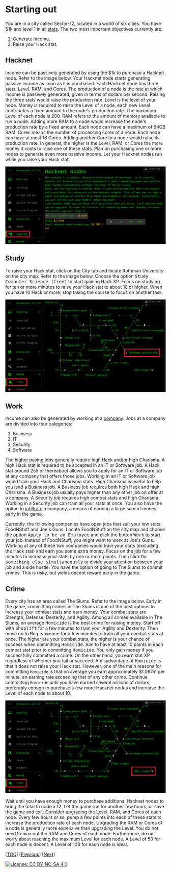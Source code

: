 # Starting out

You are in a city called Sector-12, located in a world of six cities. You have
$1k and level 1 in all
[stats](https://bitburner.readthedocs.io/en/latest/basicgameplay/stats.html).
The two most important objectives currently are:

1. Generate income.
1. Raise your Hack stat.

## Hacknet

Income can be passively generated by using the $1k to purchase a Hacknet node.
Refer to the image below. Your Hacknet node starts generating passive income as
soon as it is purchased. Each Hacknet node has three stats: Level, RAM, and
Cores. The production of a node is the rate at which income is passively
generated, given in terms of dollars per second. Raising the three stats would
raise the production rate. Level is the level of your node. Money is required to
raise the Level of a node, each new Level contributes a fixed amount to the
node's production rate. The maximum Level of each node is 200. RAM refers to the
amount of memory available to run a node. Adding more RAM to a node would
increase the node's production rate by a fixed amount. Each node can have a
maximum of 64GB RAM. Cores means the number of processing cores of a node. Each
node can have at most 16 Cores. Adding another Core to a node would raise its
production rate. In general, the higher is the Level, RAM, or Cores the more
money it costs to raise one of these stats. Plan on purchasing one or more nodes
to generate even more passive income. Let your Hacknet nodes run while you raise
your Hack stat.

![Hacknet](image/hacknet.png "Hacknet")

## Study

To raise your Hack stat, click on the City tab and locate Rothman University on
the city map. Refer to the image below. Choose the option <kbd>Study Computer
Science (free)</kbd> to start gaining Hack XP. Focus on studying for ten or more
minutes to raise your Hack stat to about 10 or higher. When you have 10 Hack or
more, stop taking the course to focus on another task.

![Rothman University](image/rothman-university.png "Rothman University")

## Work

Income can also be generated by working at a
[company](https://bitburner.readthedocs.io/en/latest/basicgameplay/companies.html).
Jobs at a company are divided into four categories:

1. Business
1. IT
1. Security
1. Software

The higher paying jobs generally require high Hack and/or high Charisma. A high
Hack stat is required to be accepted in an IT or Software job. A Hack stat
around 255 or thereabout allows you to apply for an IT or Software job at any
company that offers those jobs. Working in an IT or Software job would train
your Hack and Charisma stats. High Charisma is useful to help you land a
Business job. A Business job requires both high Hack and high Charisma. A
Business job usually pays higher than any other job on offer at a company. A
Security job requires high combat stats and high Charisma. Working in a Security
job can train all your stats at once. You also have the option to
[infiltrate](https://bitburner.readthedocs.io/en/latest/basicgameplay/infiltration.html)
a company, a means of earning a large sum of money early in the game.

Currently, the following companies have open jobs that suit your low stats:
FoodNStuff and Joe's Guns. Locate FoodNStuff on the city map and choose the
option <kbd>Apply to be an Employee</kbd> and click the button <kbd>Work</kbd>
to start your job. Instead of FoodNStuff, you might want to work at Joe's Guns.
Working at any of these two companies would train your stats (excluding the Hack
stat) and earn you some extra money. Focus on the job for a few minutes to
increase your stats by one or more points. Then click <kbd>Do something else
simultaneously</kbd> to divide your attention between your job and a side
hustle. You have the option of going to The Slums to commit crimes. This is
risky, but yields decent reward early in the game.

## Crime

Every city has an area called The Slums. Refer to the image below. Early in the
game, committing crimes in The Slums is one of the best options to increase your
combat stats and earn money. Your combat stats are Strength, Defense, Dexterity,
and Agility. Among all crimes available in The Slums, on average
<kbd>Homicide</kbd> is the best crime for raising money. Start off with
<kbd>Shoplift</kbd> for a few minutes to train your Agility and Dexterity. Then
move on to <kbd>Mug someone</kbd> for a few minutes to train all your combat
stats at once. The higher are your combat stats, the higher is your chance of
success when committing <kbd>Homicide</kbd>. Aim to have at least 10 points in
each combat stat prior to committing <kbd>Homicide</kbd>. You only gain money if
you successfully committed a crime. On the other hand, you earn stat XP
regardless of whether you fail or succeed. A disadvantage of <kbd>Homicide</kbd>
is that it does not raise your Hack stat. However, one of the main reasons for
committing `Homicide` is that on average you earn approximately $1.087m per
minute, an earning rate exceeding that of any other crime. Continue committing
`Homicide` until you have earned several millions of dollars, preferably enough
to purchase a few more Hacknet nodes and increase the Level of each node to
about 10.

![The Slums](image/slums.png "The Slums")

Wait until you have enough money to purchase additional Hacknet nodes to bring
the total to node x 12. Let the game run for another few hours, or save the game
and exit. Consider upgrading the Level, RAM, and Cores of each node. Every few
hours or so, pump a few points into each of these stats to increase the
production rate of each node. Upgrading the RAM or Cores of a node is generally
more expensive than upgrading the Level. You do not need to max out the RAM and
Cores of each node. Furthermore, do not worry about reaching the maximum Level
for each node. A Level of 50 for each node is decent. A Level of 100 for each
node is ideal.

[[TOC](README.md "Table of Contents")] [[Previous](intro.md "Introduction")]
[[Next](script.md "First script")]

[![License: CC BY-NC-SA 4.0](https://img.shields.io/badge/License-CC%20BY--NC--SA%204.0-blue.svg)](http://creativecommons.org/licenses/by-nc-sa/4.0/)
